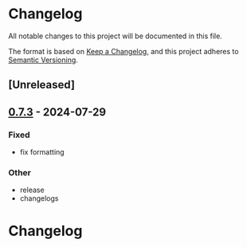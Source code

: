 # Changelog
All notable changes to this project will be documented in this file.

The format is based on [Keep a Changelog](https://keepachangelog.com/en/1.0.0/),
and this project adheres to [Semantic Versioning](https://semver.org/spec/v2.0.0.html).

## [Unreleased]

## [0.7.3](https://github.com/vhdirk/dash7-rs/compare/dash7-cli-v0.7.2...dash7-cli-v0.7.3) - 2024-07-29

### Fixed
- fix formatting

### Other
- release
- changelogs
# Changelog